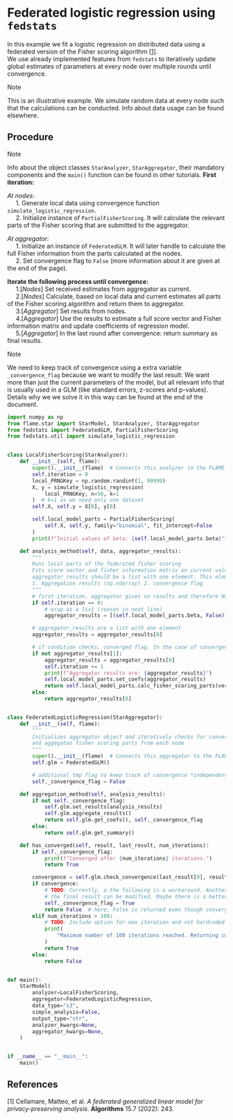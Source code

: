 # Federated logistic regression using `fedstats`

In this example we fit a logistic regression on distributed data using a federated version of the Fisher scoring algorithm [[1](#ref-1)].  
We use already implemented features from `fedstats` to iteratively update global estimates of parameters at every node over multiple rounds until convergence.

> [!NOTE]  
> This is an illustrative example. We simulate random data at every node such that the calculations can be conducted. Info about data usage can be found elsewhere.

## Procedure

> [!NOTE]  
> Info about the object classes `StarAnalyzer`, `StarAggregator`, their mandatory components and the `main()` function can be found in other tutorials.
**First iteration:**  

*At nodes:*  
&nbsp;&nbsp;&nbsp;&nbsp;&nbsp;1. Generate local data using convergence function `simulate_logistic_regression`.  
&nbsp;&nbsp;&nbsp;&nbsp;&nbsp;2. Initialize instance of `PartialFisherScoring`. It will calculate the relevant parts of the Fisher scoring that are submitted to the aggregator.  

*At aggregator:*  
&nbsp;&nbsp;&nbsp;&nbsp;&nbsp;1. Initialize an instance of `FederatedGLM`. It will later handle to calculate the full Fisher information from the parts calculated at the nodes.  
&nbsp;&nbsp;&nbsp;&nbsp;&nbsp;2. Set convergence flag to `False` (more information about it are given at the end of the page).  

**Iterate the following process until convergence:**  
&nbsp;&nbsp;&nbsp;&nbsp;&nbsp;1.[*Nodes*] Set received estimates from aggregator as current.  
&nbsp;&nbsp;&nbsp;&nbsp;&nbsp;2.[*Nodes*] Calculate, based on local data and current estimates all parts of the Fisher scoring algorithm and return them to aggregator.  
&nbsp;&nbsp;&nbsp;&nbsp;&nbsp;3.[*Aggregator*] Set results from nodes.  
&nbsp;&nbsp;&nbsp;&nbsp;&nbsp;4.[A*ggregator*] Use the results to estimate a full score vector and Fisher information matrix and update coefficients of regression model.  
&nbsp;&nbsp;&nbsp;&nbsp;&nbsp;5.[*Aggregator*] In the last round after convergence: return summary as final results.  

> [!NOTE]  
> We need to keep track of convergence using a extra variable `_convergence_flag` because we want to modify the last result: We want more than just the current parameters of the model, but all relevant info that is usually used in a GLM (like standard errors, z-scores and p-values). Details why we we solve it in this way can be found at the end of the document.  

```python
import numpy as np
from flame.star import StarModel, StarAnalyzer, StarAggregator
from fedstats import FederatedGLM, PartialFisherScoring
from fedstats.util import simulate_logistic_regression


class LocalFisherScoring(StarAnalyzer):
    def __init__(self, flame):
        super().__init__(flame)  # Connects this analyzer to the FLAME components
        self.iteration = 0
        local_PRNGKey = np.random.randint(1, 99999)
        X, y = simulate_logistic_regression(
            local_PRNGKey, n=50, k=1
        )  # k=1 as we need only one dataset
        self.X, self.y = X[0], y[0]

        self.local_model_parts = PartialFisherScoring(
            self.X, self.y, family="binomial", fit_intercept=False
        )
        print(f"Initial values of beta: {self.local_model_parts.beta}")

    def analysis_method(self, data, aggregator_results):
        """
        Runs local parts of the federated fisher scoring
        Fits score vector and fisher information matrix on current values from aggregator results
        aggregator_results should be a list with one element. This element is a tuple 2 elements:
        1. Aggregation results (np.ndarray) 2. convergence flag
        """
        # first iteration, aggregator gives no results and therefore None, use local inital values
        if self.iteration == 0:
            # wrap as a list (reason in next line)
            aggregator_results = [(self.local_model_parts.beta, False)]

        # aggregator_results are a list with one element
        aggregator_results = aggregator_results[0]

        # if condition checks, converged flag. In the case of convergence, return the result
        if not aggregator_results[1]:
            aggregator_results = aggregator_results[0]
            self.iteration += 1
            print(f"Aggregator results are: {aggregator_results}")
            self.local_model_parts.set_coefs(aggregator_results)
            return self.local_model_parts.calc_fisher_scoring_parts(verbose=True)
        else:
            return aggregator_results[0]


class FederatedLogisticRegression(StarAggregator):
    def __init__(self, flame):
        """
        Initializes aggregator object and iteratively checks for convergence
        and aggegates fisher scoring parts from each node
        """
        super().__init__(flame)  # Connects this aggregator to the FLAME components
        self.glm = FederatedGLM()

        # additional tmp flag to keep track of convergence *independent* of convergence in has_converged() to modify final result
        self._convergence_flag = False

    def aggregation_method(self, analysis_results):
        if not self._convergence_flag:
            self.glm.set_results(analysis_results)
            self.glm.aggregate_results()
            return self.glm.get_coefs(), self._convergence_flag
        else:
            return self.glm.get_summary()

    def has_converged(self, result, last_result, num_iterations):
        if self._convergence_flag:
            print(f"Converged after {num_iterations} iterations.")
            return True

        convergence = self.glm.check_convergence(last_result[0], result[0], tol=1e-4)
        if convergence:
            # TODO: Currently, a the following is a workaround. Another round of analysis is done with no results such that
            # the final result can be modified. Maybe there is a better solution in the future.
            self._convergence_flag = True
            return False  # here, False is returned even though convergence is achieved to perform a final "redundant" round
        elif num_iterations > 100:
            # TODO: Include option for max iteration and not hardcoded tol
            print(
                "Maximum number of 100 iterations reached. Returning current results."
            )
            return True
        else:
            return False


def main():
    StarModel(
        analyzer=LocalFisherScoring,
        aggregator=FederatedLogisticRegression,
        data_type="s3",
        simple_analysis=False,
        output_type="str",
        analyzer_kwargs=None,
        aggregator_kwargs=None,
    )


if __name__ == "__main__":
    main()
```

<!--TODO: Explain issue with converged flag-->

## References

<span id="ref-1">[1]</span> Cellamare, Matteo, et al. *A federated generalized linear model for privacy-preserving analysis.* **Algorithms** 15.7 (2022): 243.
